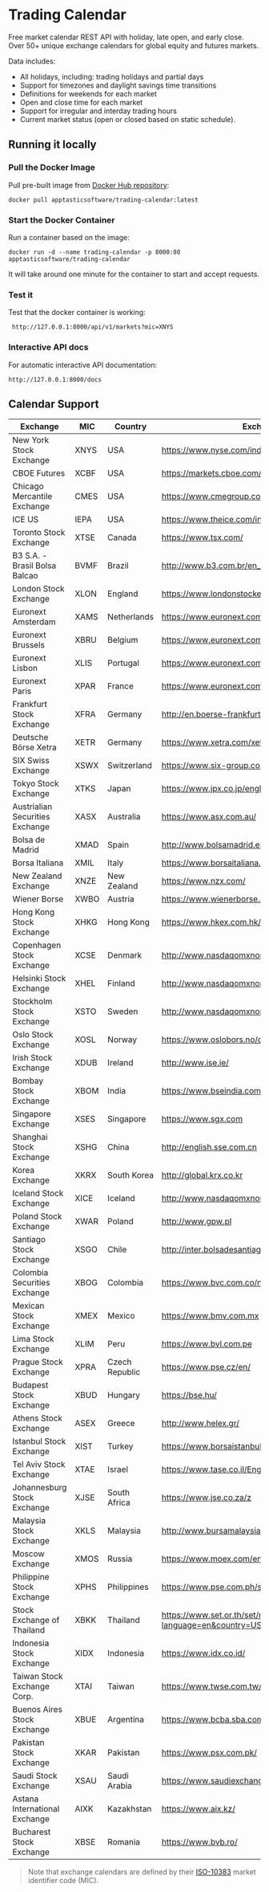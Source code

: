 Trading Calendar
================

Free market calendar REST API with holiday, late open, and early close. Over 50+ unique exchange calendars for global equity and futures markets.

Data includes:

* All holidays, including: trading holidays and partial days
* Support for timezones and daylight savings time transitions
* Definitions for weekends for each market
* Open and close time for each market
* Support for irregular and interday trading hours
* Current market status (open or closed based on static schedule).

## Running it locally

### Pull the Docker Image

Pull pre-built image from [Docker Hub repository][1]:
```
docker pull apptasticsoftware/trading-calendar:latest
```

### Start the Docker Container
Run a container based on the image:
```
docker run -d --name trading-calendar -p 8000:80 apptasticsoftware/trading-calendar
```
It will take around one minute for the container to start and accept requests.

### Test it
Test that the docker container is working:
```
 http://127.0.0.1:8000/api/v1/markets?mic=XNYS
```

### Interactive API docs
For automatic interactive API documentation:
```
http://127.0.0.1:8000/docs
```


## Calendar Support

| Exchange                        | MIC      | Country        | Exchange Website                                             |
| ------------------------------- | -------- | -------------- | ------------------------------------------------------------ |
| New York Stock Exchange         | XNYS     | USA            | https://www.nyse.com/index                                   |
| CBOE Futures                    | XCBF     | USA            | https://markets.cboe.com/us/futures/overview/                |
| Chicago Mercantile Exchange     | CMES     | USA            | https://www.cmegroup.com/                                    |
| ICE US                          | IEPA     | USA            | https://www.theice.com/index                                 |
| Toronto Stock Exchange          | XTSE     | Canada         | https://www.tsx.com/                                         |
| B3 S.A. - Brasil Bolsa Balcao   | BVMF     | Brazil         | http://www.b3.com.br/en_us/                                  |
| London Stock Exchange           | XLON     | England        | https://www.londonstockexchange.com/home/homepage.htm        |
| Euronext Amsterdam              | XAMS     | Netherlands    | https://www.euronext.com/en/regulation/amsterdam             |
| Euronext Brussels               | XBRU     | Belgium        | https://www.euronext.com/en/regulation/brussels              |
| Euronext Lisbon                 | XLIS     | Portugal       | https://www.euronext.com/en/regulation/lisbon                |
| Euronext Paris                  | XPAR     | France         | https://www.euronext.com/en/regulation/paris                 |
| Frankfurt Stock Exchange        | XFRA     | Germany        | http://en.boerse-frankfurt.de/                               |
| Deutsche Börse Xetra            | XETR     | Germany        | https://www.xetra.com/xetra-en/                              |
| SIX Swiss Exchange              | XSWX     | Switzerland    | https://www.six-group.com/exchanges/index.html               |
| Tokyo Stock Exchange            | XTKS     | Japan          | https://www.jpx.co.jp/english/                               |
| Austrialian Securities Exchange | XASX     | Australia      | https://www.asx.com.au/                                      |
| Bolsa de Madrid                 | XMAD     | Spain          | http://www.bolsamadrid.es/ing/aspx/Portada/Portada.aspx      |
| Borsa Italiana                  | XMIL     | Italy          | https://www.borsaitaliana.it/homepage/homepage.en.htm        |
| New Zealand Exchange            | XNZE     | New Zealand    | https://www.nzx.com/                                         |
| Wiener Borse                    | XWBO     | Austria        | https://www.wienerborse.at/en/                               |
| Hong Kong Stock Exchange        | XHKG     | Hong Kong      | https://www.hkex.com.hk/?sc_lang=en                          |
| Copenhagen Stock Exchange       | XCSE     | Denmark        | http://www.nasdaqomxnordic.com/                              |
| Helsinki Stock Exchange         | XHEL     | Finland        | http://www.nasdaqomxnordic.com/                              |
| Stockholm Stock Exchange        | XSTO     | Sweden         | http://www.nasdaqomxnordic.com/                              |
| Oslo Stock Exchange             | XOSL     | Norway         | https://www.oslobors.no/ob_eng/                              |
| Irish Stock Exchange            | XDUB     | Ireland        | http://www.ise.ie/                                           |
| Bombay Stock Exchange           | XBOM     | India          | https://www.bseindia.com                                     |
| Singapore Exchange              | XSES     | Singapore      | https://www.sgx.com                                          |
| Shanghai Stock Exchange         | XSHG     | China          | http://english.sse.com.cn                                    |
| Korea Exchange                  | XKRX     | South Korea    | http://global.krx.co.kr                                      |
| Iceland Stock Exchange          | XICE     | Iceland        | http://www.nasdaqomxnordic.com/                              |
| Poland Stock Exchange           | XWAR     | Poland         | http://www.gpw.pl                                            |
| Santiago Stock Exchange         | XSGO     | Chile          | http://inter.bolsadesantiago.com/sitios/en/Paginas/home.aspx |
| Colombia Securities Exchange    | XBOG     | Colombia       | https://www.bvc.com.co/nueva/index_en.html                   |
| Mexican Stock Exchange          | XMEX     | Mexico         | https://www.bmv.com.mx                                       |
| Lima Stock Exchange             | XLIM     | Peru           | https://www.bvl.com.pe                                       |
| Prague Stock Exchange           | XPRA     | Czech Republic | https://www.pse.cz/en/                                       |
| Budapest Stock Exchange         | XBUD     | Hungary        | https://bse.hu/                                              |
| Athens Stock Exchange           | ASEX     | Greece         | http://www.helex.gr/                                         |
| Istanbul Stock Exchange         | XIST     | Turkey         | https://www.borsaistanbul.com/en/                            |
| Tel Aviv Stock Exchange         | XTAE     | Israel         | https://www.tase.co.il/Eng/Pages/Homepage.aspx               |
| Johannesburg Stock Exchange     | XJSE     | South Africa   | https://www.jse.co.za/z                                      |
| Malaysia Stock Exchange         | XKLS     | Malaysia       | http://www.bursamalaysia.com/market/                         |
| Moscow Exchange                 | XMOS     | Russia         | https://www.moex.com/en/                                     |
| Philippine Stock Exchange       | XPHS     | Philippines    | https://www.pse.com.ph/stockMarket/home.html                 |
| Stock Exchange of Thailand      | XBKK     | Thailand       | https://www.set.or.th/set/mainpage.do?language=en&country=US |
| Indonesia Stock Exchange        | XIDX     | Indonesia      | https://www.idx.co.id/                                       |
| Taiwan Stock Exchange Corp.     | XTAI     | Taiwan         | https://www.twse.com.tw/en/                                  |
| Buenos Aires Stock Exchange     | XBUE     | Argentina      | https://www.bcba.sba.com.ar/                                 |
| Pakistan Stock Exchange         | XKAR     | Pakistan       | https://www.psx.com.pk/                                      |
| Saudi Stock Exchange            | XSAU     | Saudi Arabia   | https://www.saudiexchange.sa/                                |
| Astana International Exchange   | AIXK     | Kazakhstan     | https://www.aix.kz/                                          |
| Bucharest Stock Exchange        | XBSE     | Romania        | https://www.bvb.ro/                                          |

> Note that exchange calendars are defined by their [ISO-10383](https://www.iso20022.org/10383/iso-10383-market-identifier-codes) market identifier code (MIC).

[1]: https://hub.docker.com/r/apptasticsoftware/trading-calendar
